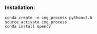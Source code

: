 ### Installation:

    conda create -n img_process python=3.6
    source activate img_process
    conda install opencv
